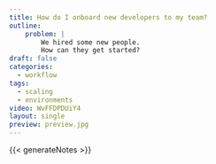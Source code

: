 ```yaml
---
title: How do I onboard new developers to my team?
outline:
    problem: |
        We hired some new people.
        How can they get started?
draft: false
categories:
  - workflow
tags:
  - scaling
  - environments
video: WvFFDPDUiY4
layout: single
preview: preview.jpg
---
```


{{< generateNotes >}}
